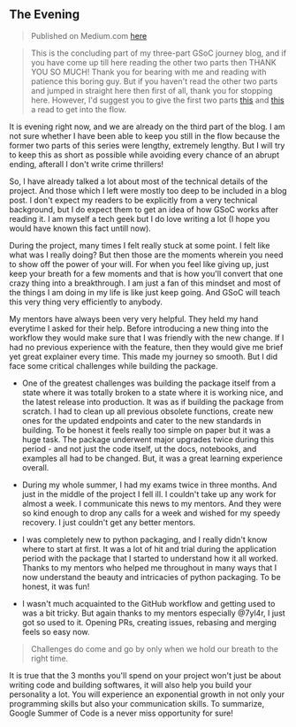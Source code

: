 ## The Evening

> Published on Medium.com [here](https://medium.com/@theayushanand/google-summer-of-code-2022-and-the-final-moments-9cc5e8c83877)

> This is the concluding part of my three-part GSoC journey blog, and if you have come up till here reading the other two parts then THANK YOU SO MUCH! Thank you for bearing with me and reading with patience this boring guy. But if you haven't read the other two parts and jumped in straight here then first of all, thank you for stopping here. However, I'd suggest you to give the first two parts [this](./what-gsoc-taught-me-the-morning.md) and [this](./the-afternoon.md) a read to get into the flow.


It is evening right now, and we are already on the third part of the blog. I am not sure whether I have been able to keep you still in the flow because the former two parts of this series were lengthy, extremely lengthy. But I will try to keep this as short as possible while avoiding every chance of an abrupt ending, afterall I don't write crime thrillers!


So, I have already talked a lot about most of the technical details of the project. And those which I left were mostly too deep to be included in a blog post. I don't expect my readers to be explicitly from a very technical background, but I do expect them to get an idea of how GSoC works after reading it. I am myself a tech geek but I do love writing a lot (I hope you would have known this fact untill now). 

During the project, many times I felt really stuck at some point. I felt like what was I really doing? But then those are the moments wherein you need to show off the power of your will. For when you feel like giving up, just keep your breath for a few moments and that is how you'll convert that one crazy thing into a breakthrough. I am just a fan of this mindset and most of the things I am doing in my life is like just keep going. And GSoC will teach this very thing very efficiently to anybody.

My mentors have always been very very helpful. They held my hand everytime I asked for their help. Before introducing a new thing into the workflow they would make sure that I was friendly with the new change. If I had no previous experience with the feature, then they would give me brief yet great explainer every time. This made my journey so smooth. But I did face some critical challenges while building the package.

+ One of the greatest challenges was building the package itself from a state where it was totally broken to a state where it is working nice, and the latest release into production. It was as if building the package from scratch. I had to clean up all previous obsolete functions, create new ones for the updated endpoints and cater to the new standards in building. To be honest it feels really too simple on paper but it was a huge task. The package underwent major upgrades twice during this period - and not just the code itself, ut the docs, notebooks, and examples all had to be changed. But, it was a great learning experience overall.

+ During my whole summer, I had my exams twice in three months. And just in the middle of the project I fell ill. I couldn't take up any work for almost a week. I communicate this news to my mentors. And they were so kind enough to drop any calls for a week and wished for my speedy recovery. I just couldn't get any better mentors.

+ I was completely new to python packaging, and I really didn't know where to start at first. It was a lot of hit and trial during the application period with the package that I started to understand how it all worked. Thanks to my mentors who helped me throughout in many ways that I now understand the beauty and intricacies of python packaging. To be honest, it was fun!

+ I wasn't much acquainted to the GitHub workflow and getting used to was a bit tricky. But again thanks to my mentors especially @7yl4r, I just got so used to it. Opening PRs, creating issues, rebasing and merging feels so easy now.

> Challenges do come and go by only when we hold our breath to the right time. 

It is true that the 3 months you'll spend on your project won't just be about writing code and building softwares, it will also help you build your personality a lot. You will experience an exponential growth in not only your programming skills but also your communication skills. To summarize, Google Summer of Code is a never miss opportunity for sure!
